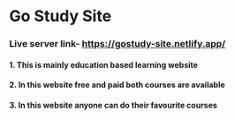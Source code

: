 # Go Study Site

### Live server link- https://gostudy-site.netlify.app/

#### 1. This is mainly  education based learning website
#### 2. In this website free and paid both courses are available
#### 3. In this website anyone can do their favourite courses
